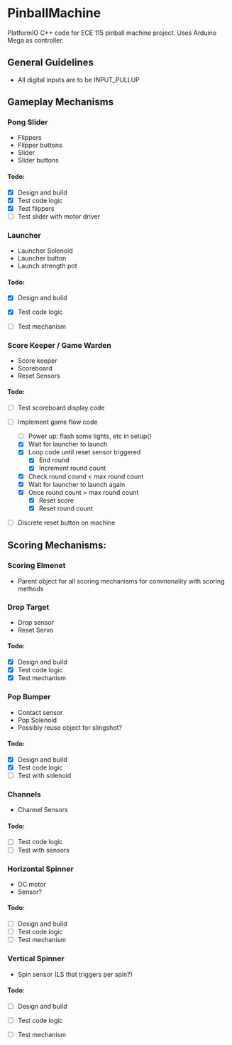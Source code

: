 # PinballMachine
PlatformIO C++ code for ECE 115 pinball machine project. Uses Arduino Mega as controller.

## General Guidelines
* All digital inputs are to be INPUT_PULLUP

## Gameplay Mechanisms

### Pong Slider
* Flippers
* Flipper buttons
* Slider
* Slider buttons
#### Todo:
- [X] Design and build
- [X] Test code logic
- [X] Test flippers
- [ ] Test slider with motor driver

### Launcher
* Launcher Solenoid
* Launcher button
* Launch strength pot

#### Todo:
- [X] Design and build
- [X] Test code logic
- [ ] Test mechanism


### Score Keeper / Game Warden
* Score keeper
* Scoreboard
* Reset Sensors

#### Todo:
- [ ] Test scoreboard display code
- [ ] Implement game flow code
    - [ ] Power up: flash some lights, etc in setup()
    - [x] Wait for launcher to launch
    - [x] Loop code until reset sensor triggered
        - [x] End round
        - [x] Increment round count
    - [x] Check round cound < max round count
    - [x] Wait for launcher to launch again
    - [x] Once round count > max round count
        - [x] Reset score
        - [x] Reset round count
- [ ] Discrete reset button on machine



## Scoring Mechanisms:

### Scoring Elmenet
* Parent object for all scoring mechanisms for commonality with scoring methods

### Drop Target
* Drop sensor
* Reset Servo
#### Todo:
- [X] Design and build
- [X] Test code logic
- [X] Test mechanism

### Pop Bumper
* Contact sensor
* Pop Solenoid
* Possibly reuse object for slingshot?

#### Todo:
- [x] Design and build
- [x] Test code logic
- [ ] Test with solenoid

### Channels
* Channel Sensors
#### Todo:
- [ ] Test code logic
- [ ] Test with sensors

### Horizontal Spinner
* DC motor
* Sensor?
#### Todo:
- [ ] Design and build
- [ ] Test code logic
- [ ] Test mechanism

### Vertical Spinner
* Spin sensor (LS that triggers per spin?)
#### Todo:
- [ ] Design and build
- [ ] Test code logic
- [ ] Test mechanism







